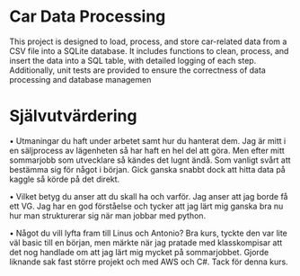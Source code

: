 # Car Data Processing

This project is designed to load, process, and store car-related data from a CSV file into a SQLite database. 
It includes functions to clean, process, and insert the data into a SQL table, with detailed logging of each step. 
Additionally, unit tests are provided to ensure the correctness of data processing and database managemen

# Självutvärdering

• Utmaningar du haft under arbetet samt hur du hanterat dem.
Jag är mitt i en säljprocess av lägenheten så har haft en hel del att göra. Men efter mitt sommarjobb som utvecklare så kändes det lugnt ändå. Som vanligt svårt att bestämma sig för något i början. Gick ganska snabbt dock att hitta data på kaggle så körde på det direkt.

• Vilket betyg du anser att du skall ha och varför.
Jag anser att jag borde få ett VG. Jag har en god förståelse och tycker att jag lärt mig ganska bra nu hur man strukturerar sig när man jobbar med python. 

• Något du vill lyfta fram till Linus och Antonio?
Bra kurs, tyckte den var lite väl basic till en början, men märkte när jag pratade med klasskompisar att det nog handlade om att jag lärt mig mycket på sommarjobbet. Gjorde liknande sak fast större projekt och med AWS och C#. Tack för denna kurs.
